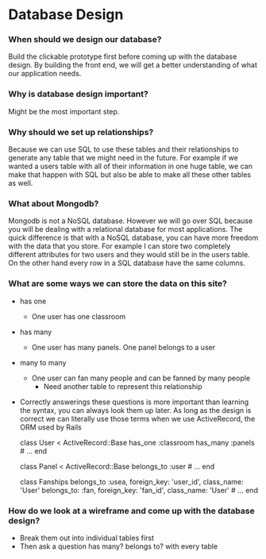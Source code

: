 # Database Design

### When should we design our database?
Build the clickable prototype first before coming up with the database design.
By building the front end, we will get a better understanding of what our
application needs.

### Why is database design important?
Might be the most important step.

### Why should we set up relationships?
Because we can use SQL to use these tables and their relationships to generate
any table that we might need in the future. For example if we wanted a users
table with all of their information in one huge table, we can make that happen
with SQL but also be able to make all these other tables as well.

### What about Mongodb?
Mongodb is not a NoSQL database. However we will go over SQL because you will be
dealing with a relational database for most applications. The quick difference
is that with a NoSQL database, you can have more freedom with the data that you
store. For example I can store two completely different attributes for two users
and they would still be in the users table. On the other hand every row in a SQL
database have the same columns.

### What are some ways we can store the data on this site?
* has one
  * One user has one classroom
* has many
  * One user has many panels. One panel belongs to a user
* many to many
  * One user can fan many people and can be fanned by many people
    * Need another table to represent this relationship
* Correctly answerings these questions is more important than learning the
  syntax, you can always look them up later. As long as the design is correct
  we can literally use those terms when we use ActiveRecord, the ORM used by 
  Rails

    class User < ActiveRecord::Base
      has_one :classroom
      has_many :panels
      # ...
    end

    class Panel < ActiveRecord::Base
      belongs_to :user
      # ...
    end

    class Fanships
      belongs_to :usea, foreign_key: 'user_id', class_name: 'User'
      belongs_to: :fan, foreign_key: 'fan_id', class_name: 'User'
      # ...
    end

### How do we look at a wireframe and come up with the database design?
* Break them out into individual tables first
* Then ask a question has many? belongs to? with every table
